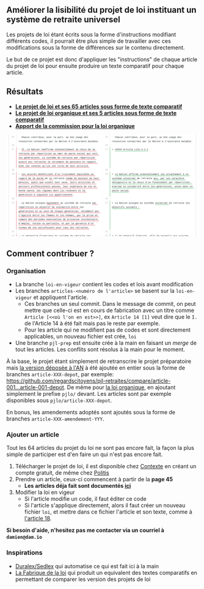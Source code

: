 ## Améliorer la lisibilité du projet de loi instituant un système de retraite universel

Les projets de loi étant écrits sous la forme d'instructions modifiant différents codes, il pourrait être plus simple de travailler avec ces modifications sous la forme de différences sur le contenu directement.

Le but de ce projet est donc d'appliquer les "instructions" de chaque article du projet de loi pour ensuite produire un texte comparatif pour chaque article.

## Résultats

* **[Le projet de loi et ses 65 articles sous forme de texte comparatif](https://github.com/regardscitoyens/pjl-retraites/raw/lisez-moi/pjl.pdf)**
* **[Le projet de loi organique et ses 5 articles sous forme de texte comparatif](https://github.com/regardscitoyens/pjl-retraites/raw/lisez-moi/pjlo.pdf)**
* **[Apport de la commission pour la loi organique](https://github.com/regardscitoyens/pjl-retraites/raw/lisez-moi/pjlo-apports-commission.pdf)**

![exemple avec l'article 1er](diff_article1.png?raw=true)

## Comment contribuer ?

### Organisation

- La branche `loi-en-vigeur` contient les codes et lois avant modification
- Les branches `articles-<numéro de l'article>` se basent sur la `loi-en-vigeur` et appliquent l'article.
    * Ces branches un seul commit. Dans le message de commit, on peut mettre que celle-ci est en cours de fabrication avec un titre comme `Article [<<où l'on en est>>]`, ex `Article 14 [1]` veut dire que le `I.` de l'Article 14 à été fait mais pas le reste par exemple.
    * Pour les article qui ne modifient pas de codes et sont directement applicables, un nouveau fichier est crée, `loi`
- Une branche `pjl-prep` est ensuite crée à la main en faisant un *merge* de tout les articles. Les conflits sont résolus à la main pour le moment.

À la base, le projet étant simplement de retranscrire le projet préparatoire mais [la version déposée à l'AN](http://www.assemblee-nationale.fr/15/projets/pl2623.asp) à été ajoutée en entier sous la forme de branches `article-XXX-depot`, par exemple: https://github.com/regardscitoyens/pjl-retraites/compare/article-001...article-001-depot. De même pour [la loi organique](http://www.assemblee-nationale.fr/15/projets/pl2622.asp), en ajoutant simplement le prefixe `pjlo/` devant. Les articles sont par exemple disponibles sous `pjlo/article-XXX-depot`. 

En bonus, les amendements adoptés sont ajoutés sous la forme de branches `article-XXX-amendement-YYY`.

### Ajouter un article

Tout les 64 articles du projet du loi ne sont pas encore fait, la façon la plus simple de participer est d'en faire un qui n'est pas encore fait.

 1. Télécharger le projet de loi, il est disponible chez [Contexte](https://www.contexte.com/article/pouvoirs/document-les-projets-de-loi-de-reforme-des-retraites_109875.html) en créant un compte gratuit, de même chez [Politis](https://www.politis.fr/articles/2020/01/documents-les-textes-de-la-reforme-des-retraites-a-telecharger-41246/)
 2. Prendre un article, ceux-ci commencent à partir de la **page 45**
     * **Les articles déja fait sont documentés [ici](https://github.com/regardscitoyens/pjl-retraites/issues/5)**
3. Modifier la loi en vigeur
    * Si l'article modifie un code, il faut éditer ce code
    * Si l'article s'applique directement, alors il faut créer un nouveau fichier `loi`, et mettre dans ce fichier l'article et son texte, comme à [l'article 18](https://github.com/regardscitoyens/pjl-retraites/compare/loi-en-vigeur...article-018).

**Si besoin d'aide, n'hesitez pas me contacter via un courriel à `damien@dam.io`**

### Inspirations

- [Duralex/Sedlex](https://github.com/Legilibre/SedLex) qui automatise ce qui est fait ici à la main
- [La Fabrique de la loi](http://lafabriquedelaloi.fr/) qui produit un equivalent des textes comparatifs en permettant de comparer les version des projets de loi
